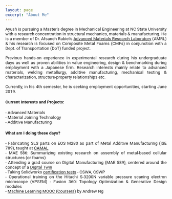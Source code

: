 ```yaml
---
layout: page
excerpt: "About Me"
---
```

<!---(font-family: "San Francisco", "Roboto", "Segoe UI";)--> 



<div style="text-align: justify"> 
<span style="font-family:San Francisco, Roboto, Segoe UI; font-size:10pt;">
  
Ayush is pursuing a Master's degree in Mechanical Engineering at NC State University with a research concentration in structural mechanics, materials & manufacturing. He is a member of Dr. Afsaneh Rabiei's <a href="https://people.engr.ncsu.edu/arabiei/">Advanced Materials Research Laboratory</a> (AMRL) & his research is focused on Composite Metal Foams (CMFs) in conjunction with a Dept. of Transportation (DoT) funded project.<br />
<br />
Previous hands-on experience in experimental research during his undergraduate days as well as proven abilities in value engineering, design & benchmarking during employment with a Japanese firm. Research interests mainly relate to advanced materials, welding metallurgy, additive manufacturing, mechanical testing & characterization, structure-property relationships etc. 
<br />
<br />
Currently, in his 4th semester, he is seeking employment opportunities, starting June 2019.

<h4>Current Interests and Projects:</h4> 
- Advanced Materials <br />
- Material Joining Technology<br />
- Additive Manufacturing

<h4>What am I doing these days? </h4>
- Fabricating SLS parts on EOS M280 as part of Metal Additive Manufacturing (ISE 789), taught at <a href="https://www.camal.ncsu.edu/">CAMAL</a><br />
- MAE 586: Summarizing existing research on assembly of metal-based cellular structures (or foams) <br />
- Attending a grad course on Digital Manufacturing (MAE 589), centered around the concept of a <a href="https://www2.deloitte.com/insights/us/en/focus/industry-4-0/digital-twin-technology-smart-factory.html">Digital Twin</a> <br /> 
- Taking Solidworks <a href="https://www.solidworks.com/sw/support/796_enu_html.htm">certification tests</a> - CSWA, CSWP <br />
- Operational training on the Hitachi S-3200N variable pressure scaning electron microscope (VPSEM) 
- Fusion 360: Topology Optimization & Generative Design modules<br /> 
- <a href="https://www.coursera.org/learn/machine-learning">Machine Learning MOOC (Coursera)</a> by Andrew Ng <br />

</span> 


